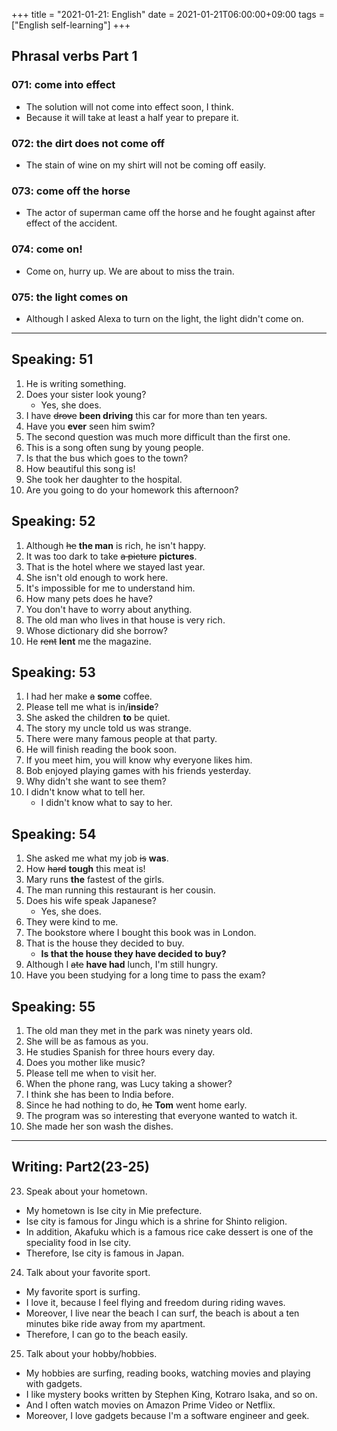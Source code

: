 +++
title =  "2021-01-21: English"
date = 2021-01-21T06:00:00+09:00
tags = ["English self-learning"]
+++

## Phrasal verbs Part 1

### 071: **come into** effect

- The solution will not come into effect soon, I think.
- Because it will take at least a half year to prepare it.

### 072: the dirt does not **come off**

- The stain of wine on my shirt will not be coming off easily.

### 073: **come off** the horse

- The actor of superman came off the horse and he fought against after effect of the accident.

### 074: **come on**!

- Come on, hurry up. We are about to miss the train.

### 075: the light **comes on**

- Although I asked Alexa to turn on the light, the light didn't come on.

- - -

## Speaking: 51

1. He is writing something.
2. Does your sister look young?
    - Yes, she does.
3. I have ~~drove~~ **been driving** this car for more than ten years.
4. Have you **ever** seen him swim?
5. The second question was much more difficult than the first one.
6. This is a song often sung by young people.
7. Is that the bus which goes to the town?
8. How beautiful this song is!
9. She took her daughter to the hospital.
10. Are you going to do your homework this afternoon?

## Speaking: 52

1. Although ~~he~~ **the man** is rich, he isn't happy.
2. It was too dark to take ~~a picture~~ **pictures**.
3. That is the hotel where we stayed last year.
4. She isn't old enough to work here.
5. It's impossible for me to understand him.
6. How many pets does he have?
7. You don't have to worry about anything.
8. The old man who lives in that house is very rich.
9. Whose dictionary did she borrow?
10. He ~~rent~~ **lent** me the magazine.

## Speaking: 53

1. I had her make ~~a~~ **some** coffee.
2. Please tell me what is in/**inside**?
3. She asked the children **to** be quiet.
4. The story my uncle told us was strange.
5. There were many famous people at that party.
6. He will finish reading the book soon.
7. If you meet him, you will know why everyone likes him.
8. Bob enjoyed playing games with his friends yesterday.
9. Why didn't she want to see them?
10. I didn't know what to tell her.
    - I didn't know what to say to her.

## Speaking: 54

1. She asked me what my job ~~is~~ **was**.
2. How ~~hard~~ **tough** this meat is!
3. Mary runs **the** fastest of the girls.
4. The man running this restaurant is her cousin. 
5. Does his wife speak Japanese?
    - Yes, she does.
6. They were kind to me.
7. The bookstore where I bought this book was in London.
8. That is the house they decided to buy.
    - **Is that the house they have decided to buy?**
9. Although I ~~ate~~ **have had** lunch, I'm still hungry.
10. Have you been studying for a long time to pass the exam?

## Speaking: 55

1. The old man they met in the park was ninety years old.
2. She will be as famous as you.
3. He studies Spanish for three hours every day.
4. Does you mother like music?
5. Please tell me when to visit her.
6. When the phone rang, was Lucy taking a shower?
7. I think she has been to India before.
8. Since he had nothing to do, ~~he~~ **Tom** went home early.
9. The program was so interesting that everyone wanted to watch it.
10. She made her son wash the dishes.

- - -

## Writing: Part2(23-25)

23. Speak about your hometown.
  - My hometown is Ise city in Mie prefecture.
  - Ise city is famous for Jingu which is a shrine for Shinto religion.
  - In addition, Akafuku which is a famous rice cake dessert is one of the speciality food in Ise city.
  - Therefore, Ise city is famous in Japan.
24. Talk about your favorite sport.
  - My favorite sport is surfing.
  - I love it, because I feel flying and freedom during riding waves.
  - Moreover, I live near the beach I can surf, the beach is about a ten minutes bike ride away from my apartment.
  - Therefore, I can go to the beach easily.
25. Talk about your hobby/hobbies.
  - My hobbies are surfing, reading books, watching movies and playing with gadgets.
  - I like mystery books written by Stephen King, Kotraro Isaka, and so on.
  - And I often watch movies on Amazon Prime Video or Netflix.
  - Moreover, I love gadgets because I'm a software engineer and geek.
